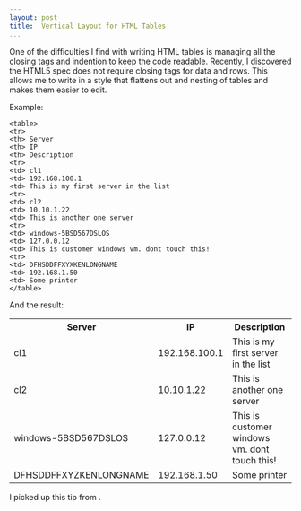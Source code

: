 ```yaml
---
layout: post  
title:  Vertical Layout for HTML Tables  
...
```


One of the difficulties I find with writing HTML tables is managing all
the closing tags and indention to keep the code readable. Recently, I
discovered the HTML5 spec does not require closing tags for data and
rows. This allows me to write in a style that flattens out and nesting
of tables and makes them easier to edit.

Example:

    <table>
    <tr>
    <th> Server
    <th> IP
    <th> Description
    <tr>
    <td> cl1
    <td> 192.168.100.1
    <td> This is my first server in the list
    <tr>
    <td> cl2
    <td> 10.10.1.22
    <td> This is another one server
    <tr>
    <td> windows-5BSD567DSLOS
    <td> 127.0.0.12
    <td> This is customer windows vm. dont touch this!
    <tr>
    <td> DFHSDDFFXYXKENLONGNAME
    <td> 192.168.1.50
    <td> Some printer
    </table>

And the result:

<table>
<tr>
<th> Server
<th> IP
<th> Description
<tr>
<td> cl1
<td> 192.168.100.1
<td> This is my first server in the list
<tr>
<td> cl2
<td> 10.10.1.22
<td> This is another one server
<tr>
<td> windows-5BSD567DSLOS
<td> 127.0.0.12
<td> This is customer windows vm. dont touch this!
<tr>
<td> DFHSDDFFXYZKENLONGNAME
<td> 192.168.1.50
<td> Some printer
</table>
I picked up this tip from
<https://talk.commonmark.org/t/tables-in-pure-markdown/81/124>.

